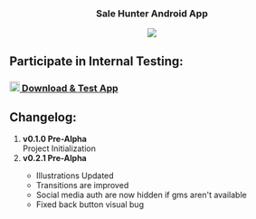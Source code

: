 <div align="center">
<h3>Sale Hunter Android App</h3>
<img src="https://user-images.githubusercontent.com/63168118/140657121-e9cb337f-9447-4010-b587-4bf94a5af610.jpg" />
</div>
</hr>
<h2>Participate in Internal Testing:</h2>
  <h3><a href="https://play.google.com/apps/internaltest/4699284989570928734"><img src="https://cdn.pixabay.com/photo/2016/08/31/00/49/google-1632434_1280.png" width="18px" height="18px"/> Download & Test App</a></h3>
<h2>Changelog: </h2>
  <ol>
  
  <li><b>v0.1.0 Pre-Alpha</b></li>
  Project Initialization
  
  <li><b>v0.2.1 Pre-Alpha</b></li>
    <ul>
      <li>Illustrations Updated</li>
      <li>Transitions are improved</li>
      <li>Social media auth are now hidden if gms aren't available</li>
      <li>Fixed back button visual bug</li>
    </ul>
  
  </ol>
</br>
